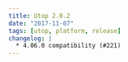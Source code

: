 ```yaml
---
title: Utop 2.0.2
date: "2017-11-07"
tags: [utop, platform, release]
changelog: |
  * 4.06.0 compatibility (#221)
---
```


